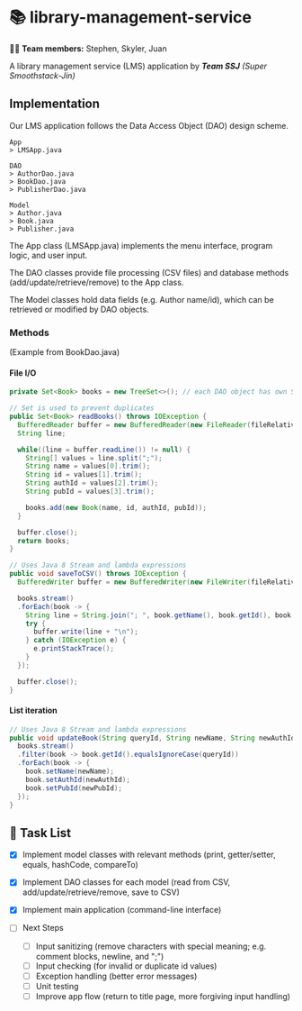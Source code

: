 # :books: library-management-service
:man_office_worker: **Team members:** Stephen, Skyler, Juan

A library management service (LMS) application by ***Team SSJ*** *(Super Smoothstack-Jin)*



## Implementation
Our LMS application follows the Data Access Object (DAO) design scheme.

```
App
> LMSApp.java

DAO
> AuthorDao.java
> BookDao.java
> PublisherDao.java

Model
> Author.java
> Book.java
> Publisher.java
```

The App class (LMSApp.java) implements the menu interface, program logic, and user input.

The DAO classes provide file processing (CSV files) and database methods (add/update/retrieve/remove) to the App class.

The Model classes hold data fields (e.g. Author name/id), which can be retrieved or modified by DAO objects.

### Methods
(Example from BookDao.java)

#### **File I/O**
```java
private Set<Book> books = new TreeSet<>(); // each DAO object has own Set (authors, books, publishers)

// Set is used to prevent duplicates
public Set<Book> readBooks() throws IOException {
  BufferedReader buffer = new BufferedReader(new FileReader(fileRelativePath));
  String line;

  while((line = buffer.readLine()) != null) {
    String[] values = line.split(";");
    String name = values[0].trim();
    String id = values[1].trim();
    String authId = values[2].trim();
    String pubId = values[3].trim();

    books.add(new Book(name, id, authId, pubId));
  }

  buffer.close();
  return books;
}

// Uses Java 8 Stream and lambda expressions
public void saveToCSV() throws IOException {
  BufferedWriter buffer = new BufferedWriter(new FileWriter(fileRelativePath));

  books.stream()
  .forEach(book -> {
    String line = String.join("; ", book.getName(), book.getId(), book.getAuthId(), book.getPubId());
    try {
      buffer.write(line + "\n");
    } catch (IOException e) {
      e.printStackTrace();
    }
  });

  buffer.close();
}
```

#### **List iteration**
```java
// Uses Java 8 Stream and lambda expressions
public void updateBook(String queryId, String newName, String newAuthId, String newPubId) {
  books.stream()
  .filter(book -> book.getId().equalsIgnoreCase(queryId))
  .forEach(book -> {
    book.setName(newName);
    book.setAuthId(newAuthId);
    book.setPubId(newPubId);
  });
}
```

## :memo: Task List
- [x] Implement model classes with relevant methods (print, getter/setter, equals, hashCode, compareTo)
- [x] Implement DAO classes for each model (read from CSV, add/update/retrieve/remove, save to CSV)
- [x] Implement main application (command-line interface)

- [ ] Next Steps
  - [ ] Input sanitizing (remove characters with special meaning; e.g. comment blocks, newline, and ";")
  - [ ] Input checking (for invalid or duplicate id values)
  - [ ] Exception handling (better error messages)
  - [ ] Unit testing
  - [ ] Improve app flow (return to title page, more forgiving input handling)
